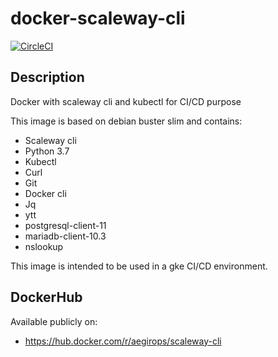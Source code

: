 # docker-scaleway-cli

[![CircleCI](https://circleci.com/gh/aegirops/docker-scaleway-cli.svg?style=svg)](https://circleci.com/gh/aegirops/docker-scaleway-cli)

## Description

Docker with scaleway cli and kubectl for CI/CD purpose

This image is based on debian buster slim and contains:

- Scaleway cli
- Python 3.7
- Kubectl
- Curl
- Git
- Docker cli
- Jq
- ytt
- postgresql-client-11
- mariadb-client-10.3
- nslookup

This image is intended to be used in a gke CI/CD environment.

## DockerHub

Available publicly on:

- https://hub.docker.com/r/aegirops/scaleway-cli
